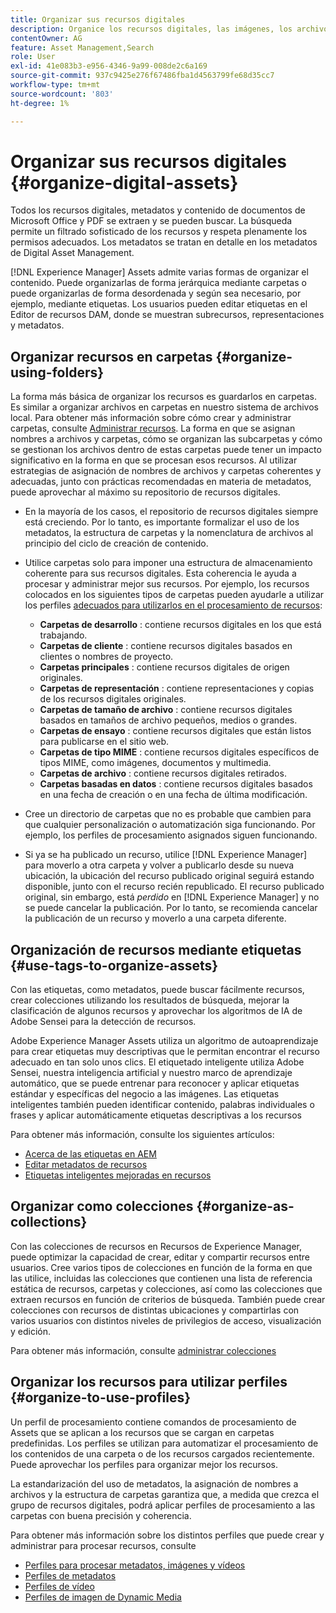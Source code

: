 ```yaml
---
title: Organizar sus recursos digitales
description: Organice los recursos digitales, las imágenes, los archivos, las carpetas, etc. mediante el Experience Manager.
contentOwner: AG
feature: Asset Management,Search
role: User
exl-id: 41e083b3-e956-4346-9a99-008de2c6a169
source-git-commit: 937c9425e276f67486fba1d4563799fe68d35cc7
workflow-type: tm+mt
source-wordcount: '803'
ht-degree: 1%

---
```


# Organizar sus recursos digitales {#organize-digital-assets}

Todos los recursos digitales, metadatos y contenido de documentos de Microsoft Office y PDF se extraen y se pueden buscar. La búsqueda permite un filtrado sofisticado de los recursos y respeta plenamente los permisos adecuados. Los metadatos se tratan en detalle en los metadatos de Digital Asset Management.

[!DNL Experience Manager] Assets admite varias formas de organizar el contenido. Puede organizarlas de forma jerárquica mediante carpetas o puede organizarlas de forma desordenada y según sea necesario, por ejemplo, mediante etiquetas. Los usuarios pueden editar etiquetas en el Editor de recursos DAM, donde se muestran subrecursos, representaciones y metadatos.

## Organizar recursos en carpetas {#organize-using-folders}

La forma más básica de organizar los recursos es guardarlos en carpetas. Es similar a organizar archivos en carpetas en nuestro sistema de archivos local. Para obtener más información sobre cómo crear y administrar carpetas, consulte [Administrar recursos](managing-assets-touch-ui.md). La forma en que se asignan nombres a archivos y carpetas, cómo se organizan las subcarpetas y cómo se gestionan los archivos dentro de estas carpetas puede tener un impacto significativo en la forma en que se procesan esos recursos. Al utilizar estrategias de asignación de nombres de archivos y carpetas coherentes y adecuadas, junto con prácticas recomendadas en materia de metadatos, puede aprovechar al máximo su repositorio de recursos digitales.

* En la mayoría de los casos, el repositorio de recursos digitales siempre está creciendo. Por lo tanto, es importante formalizar el uso de los metadatos, la estructura de carpetas y la nomenclatura de archivos al principio del ciclo de creación de contenido.
* Utilice carpetas solo para imponer una estructura de almacenamiento coherente para sus recursos digitales. Esta coherencia le ayuda a procesar y administrar mejor sus recursos. Por ejemplo, los recursos colocados en los siguientes tipos de carpetas pueden ayudarle a utilizar los perfiles [adecuados para utilizarlos en el procesamiento de recursos](processing-profiles.md):

   * **Carpetas de desarrollo** : contiene recursos digitales en los que está trabajando.
   * **Carpetas de cliente** : contiene recursos digitales basados en clientes o nombres de proyecto.
   * **Carpetas principales** : contiene recursos digitales de origen originales.
   * **Carpetas de representación** : contiene representaciones y copias de los recursos digitales originales.
   * **Carpetas de tamaño de archivo** : contiene recursos digitales basados en tamaños de archivo pequeños, medios o grandes.
   * **Carpetas de ensayo** : contiene recursos digitales que están listos para publicarse en el sitio web.
   * **Carpetas de tipo MIME** : contiene recursos digitales específicos de tipos MIME, como imágenes, documentos y multimedia.
   * **Carpetas de archivo** : contiene recursos digitales retirados.
   * **Carpetas basadas en datos** : contiene recursos digitales basados en una fecha de creación o en una fecha de última modificación.

* Cree un directorio de carpetas que no es probable que cambien para que cualquier personalización o automatización siga funcionando. Por ejemplo, los perfiles de procesamiento asignados siguen funcionando.
* Si ya se ha publicado un recurso, utilice [!DNL Experience Manager] para moverlo a otra carpeta y volver a publicarlo desde su nueva ubicación, la ubicación del recurso publicado original seguirá estando disponible, junto con el recurso recién republicado. El recurso publicado original, sin embargo, está *perdido* en [!DNL Experience Manager] y no se puede cancelar la publicación. Por lo tanto, se recomienda cancelar la publicación de un recurso y moverlo a una carpeta diferente.

## Organización de recursos mediante etiquetas {#use-tags-to-organize-assets}

Con las etiquetas, como metadatos, puede buscar fácilmente recursos, crear colecciones utilizando los resultados de búsqueda, mejorar la clasificación de algunos recursos y aprovechar los algoritmos de IA de Adobe Sensei para la detección de recursos.

Adobe Experience Manager Assets utiliza un algoritmo de autoaprendizaje para crear etiquetas muy descriptivas que le permitan encontrar el recurso adecuado en tan solo unos clics. El etiquetado inteligente utiliza Adobe Sensei, nuestra inteligencia artificial y nuestro marco de aprendizaje automático, que se puede entrenar para reconocer y aplicar etiquetas estándar y específicas del negocio a las imágenes. Las etiquetas inteligentes también pueden identificar contenido, palabras individuales o frases y aplicar automáticamente etiquetas descriptivas a los recursos

Para obtener más información, consulte los siguientes artículos:

* [Acerca de las etiquetas en AEM](/help/sites-authoring/tags.md)
* [Editar metadatos de recursos](meta-edit.md)
* [Etiquetas inteligentes mejoradas en recursos](enhanced-smart-tags.md)

## Organizar como colecciones {#organize-as-collections}

Con las colecciones de recursos en Recursos de Experience Manager, puede optimizar la capacidad de crear, editar y compartir recursos entre usuarios. Cree varios tipos de colecciones en función de la forma en que las utilice, incluidas las colecciones que contienen una lista de referencia estática de recursos, carpetas y colecciones, así como las colecciones que extraen recursos en función de criterios de búsqueda.  También puede crear colecciones con recursos de distintas ubicaciones y compartirlas con varios usuarios con distintos niveles de privilegios de acceso, visualización y edición.

Para obtener más información, consulte [administrar colecciones](managing-collections-touch-ui.md)

<!-- TBD items: add screenshots where applicable
Any hints/recommendations of when to use what method of organizing? Some examples of how organizing helps towards a better taxonomy and improved content velocity.
Add back links to blog posts by marketing?
-->

## Organizar los recursos para utilizar perfiles {#organize-to-use-profiles}

Un perfil de procesamiento contiene comandos de procesamiento de Assets que se aplican a los recursos que se cargan en carpetas predefinidas. Los perfiles se utilizan para automatizar el procesamiento de los contenidos de una carpeta o de los recursos cargados recientemente. Puede aprovechar los perfiles para organizar mejor los recursos.

La estandarización del uso de metadatos, la asignación de nombres a archivos y la estructura de carpetas garantiza que, a medida que crezca el grupo de recursos digitales, podrá aplicar perfiles de procesamiento a las carpetas con buena precisión y coherencia.

Para obtener más información sobre los distintos perfiles que puede crear y administrar para procesar recursos, consulte

* [Perfiles para procesar metadatos, imágenes y vídeos](processing-profiles.md)
* [Perfiles de metadatos](metadata-profiles.md)
* [Perfiles de vídeo](video-profiles.md)
* [Perfiles de imagen de Dynamic Media](image-profiles.md)
